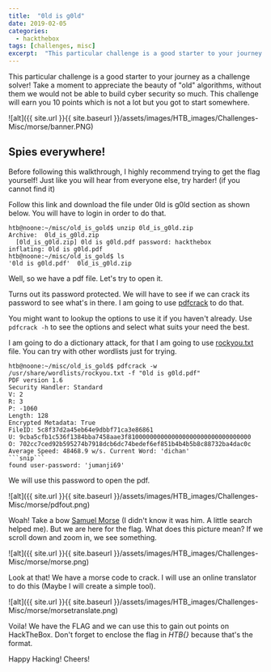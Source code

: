```yaml
---
title:  "0ld is g0ld"
date: 2019-02-05
categories:
  - hackthebox
tags: [challenges, misc]
excerpt:  "This particular challenge is a good starter to your journey as a challenge solver! Take a moment to appreciate the beauty of old algorithms, without them we would not be able to build cyber security so much. This challenge will earn you 10 points which is not a lot but you got to start somewhere."
---
```

This particular challenge is a good starter to your journey as a challenge solver! Take a moment to appreciate the beauty of "old" algorithms, without them we would not be able to build cyber security so much. This challenge will earn you 10 points which is not a lot but you got to start somewhere.

![alt]({{ site.url }}{{ site.baseurl }}/assets/images/HTB_images/Challenges-Misc/morse/banner.PNG)

## Spies everywhere!

Before following this walkthrough, I highly recommend trying to get the flag yourself! Just like you will hear from everyone else, try harder! (if you cannot find it)

Follow this link and download the file under 0ld is g0ld section as shown below. You will have to login in order to do that.

```console
htb@noone:~/misc/old_is_gold$ unzip 0ld_is_g0ld.zip
Archive:  0ld_is_g0ld.zip
  [0ld_is_g0ld.zip] 0ld is g0ld.pdf password: hackthebox
inflating: 0ld is g0ld.pdf
htb@noone:~/misc/old_is_gold$ ls
'0ld is g0ld.pdf'  0ld_is_g0ld.zip
```

Well, so we have a pdf file. Let's try to open it.

Turns out its password protected. We will have to see if we can crack its password to see what's in there. I am going to use [pdfcrack](https://www.cyberciti.biz/tips/linux-howto-crack-recover-pdf-file-password.html) to do that.

You might want to lookup the options to use it if you haven't already. Use `pdfcrack -h` to see the options and select what suits your need the best.

I am going to do a dictionary attack, for that I am going to use [rockyou.txt](https://wiki.skullsecurity.org/Passwords) file. You can try with other wordlists just for trying.

````console
htb@noone:~/misc/old_is_gold$ pdfcrack -w /usr/share/wordlists/rockyou.txt -f "0ld is g0ld.pdf"
PDF version 1.6
Security Handler: Standard
V: 2
R: 3
P: -1060
Length: 128
Encrypted Metadata: True
FileID: 5c8f37d2a45eb64e9dbbf71ca3e86861
U: 9cba5cfb1c536f1384bba7458aae3f8100000000000000000000000000000000
O: 702cc7ced92b595274b7918dcb6dc74bedef6ef851b4b4b5b8c88732ba4dac0c
Average Speed: 48468.9 w/s. Current Word: 'dichan'
```snip```
found user-password: 'jumanji69'
````

We will use this password to open the pdf.

![alt]({{ site.url }}{{ site.baseurl }}/assets/images/HTB_images/Challenges-Misc/morse/pdfout.png)

Woah! Take a bow [Samuel Morse](https://en.wikipedia.org/wiki/Samuel_Morse) (I didn't know it was him. A little search helped me). But we are here for the flag. What does this picture mean? If we scroll down and zoom in, we see something.

![alt]({{ site.url }}{{ site.baseurl }}/assets/images/HTB_images/Challenges-Misc/morse/morse.png)

Look at that! We have a morse code to crack. I will use an online translator to do this (Maybe I will create a simple tool).

![alt]({{ site.url }}{{ site.baseurl }}/assets/images/HTB_images/Challenges-Misc/morse/morsetranslate.png)

Voila! We have the FLAG and we can use this to gain out points on HackTheBox. Don't forget to enclose the flag in *HTB{}* because that's the format.

Happy Hacking! Cheers!
